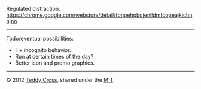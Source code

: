 Regulated distraction. https://chrome.google.com/webstore/detail/fbnpehpbojenlldmfcopeajkichnnjpo

---

Todo/eventual possibilities:

* Fix incognito behavior.
* Run at certain times of the day?
* Better icon and promo graphics.

---

© 2012 [Teddy Cross](http://tkaz.ec), shared under the [MIT](http://www.opensource.org/licenses/MIT).